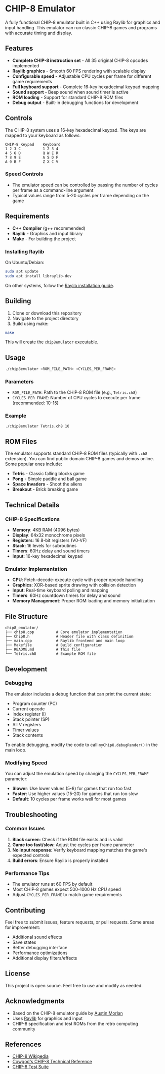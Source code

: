 # CHIP-8 Emulator

A fully functional CHIP-8 emulator built in C++ using Raylib for graphics and input handling. This emulator can run classic CHIP-8 games and programs with accurate timing and display.

## Features

- **Complete CHIP-8 instruction set** - All 35 original CHIP-8 opcodes implemented
- **Raylib graphics** - Smooth 60 FPS rendering with scalable display
- **Configurable speed** - Adjustable CPU cycles per frame for different game requirements
- **Full keyboard support** - Complete 16-key hexadecimal keypad mapping
- **Sound support** - Beep sound when sound timer is active
- **ROM loading** - Support for standard CHIP-8 ROM files
- **Debug output** - Built-in debugging functions for development

## Controls

The CHIP-8 system uses a 16-key hexadecimal keypad. The keys are mapped to your keyboard as follows:

```
CHIP-8 Keypad    Keyboard
1 2 3 C          1 2 3 4
4 5 6 D          Q W E R
7 8 9 E          A S D F
A 0 B F          Z X C V
```

### Speed Controls
- The emulator speed can be controlled by passing the number of cycles per frame as a command-line argument
- Typical values range from 5-20 cycles per frame depending on the game

## Requirements

- **C++ Compiler** (g++ recommended)
- **Raylib** - Graphics and input library
- **Make** - For building the project

### Installing Raylib

On Ubuntu/Debian:
```bash
sudo apt update
sudo apt install libraylib-dev
```

On other systems, follow the [Raylib installation guide](https://github.com/raysan5/raylib#build-and-installation).

## Building

1. Clone or download this repository
2. Navigate to the project directory
3. Build using make:

```bash
make
```

This will create the `chip8emulator` executable.

## Usage

```bash
./chip8emulator <ROM_FILE_PATH> <CYCLES_PER_FRAME>
```

### Parameters

- `ROM_FILE_PATH`: Path to the CHIP-8 ROM file (e.g., `Tetris.ch8`)
- `CYCLES_PER_FRAME`: Number of CPU cycles to execute per frame (recommended: 10-15)

### Example

```bash
./chip8emulator Tetris.ch8 10
```

## ROM Files

The emulator supports standard CHIP-8 ROM files (typically with `.ch8` extension). You can find public domain CHIP-8 games and demos online. Some popular ones include:

- **Tetris** - Classic falling blocks game
- **Pong** - Simple paddle and ball game  
- **Space Invaders** - Shoot the aliens
- **Breakout** - Brick breaking game

## Technical Details

### CHIP-8 Specifications

- **Memory**: 4KB RAM (4096 bytes)
- **Display**: 64x32 monochrome pixels
- **Registers**: 16 8-bit registers (V0-VF)
- **Stack**: 16 levels for subroutines
- **Timers**: 60Hz delay and sound timers
- **Input**: 16-key hexadecimal keypad

### Emulator Implementation

- **CPU**: Fetch-decode-execute cycle with proper opcode handling
- **Graphics**: XOR-based sprite drawing with collision detection
- **Input**: Real-time keyboard polling and mapping
- **Timers**: 60Hz countdown timers for delay and sound
- **Memory Management**: Proper ROM loading and memory initialization

## File Structure

```
chip8_emulator/
├── chip8.cpp          # Core emulator implementation
├── Chip8.h            # Header file with class definition
├── main.cpp           # Raylib frontend and main loop
├── Makefile           # Build configuration
├── README.md          # This file
└── Tetris.ch8         # Example ROM file
```

## Development

### Debugging

The emulator includes a debug function that can print the current state:
- Program counter (PC)
- Current opcode
- Index register (I)
- Stack pointer (SP)
- All V registers
- Timer values
- Stack contents

To enable debugging, modify the code to call `myChip8.debugRender()` in the main loop.

### Modifying Speed

You can adjust the emulation speed by changing the `CYCLES_PER_FRAME` parameter:
- **Slower**: Use lower values (5-8) for games that run too fast
- **Faster**: Use higher values (15-20) for games that run too slow
- **Default**: 10 cycles per frame works well for most games

## Troubleshooting

### Common Issues

1. **Black screen**: Check if the ROM file exists and is valid
2. **Game too fast/slow**: Adjust the cycles per frame parameter
3. **No input response**: Verify keyboard mapping matches the game's expected controls
4. **Build errors**: Ensure Raylib is properly installed

### Performance Tips

- The emulator runs at 60 FPS by default
- Most CHIP-8 games expect 500-1000 Hz CPU speed
- Adjust `CYCLES_PER_FRAME` to match game requirements

## Contributing

Feel free to submit issues, feature requests, or pull requests. Some areas for improvement:

- Additional sound effects
- Save states
- Better debugging interface
- Performance optimizations
- Additional display filters/effects

## License

This project is open source. Feel free to use and modify as needed.

## Acknowledgments

- Based on the CHIP-8 emulator guide by [Austin Morlan](https://austinmorlan.com/posts/chip8_emulator/)
- Uses [Raylib](https://www.raylib.com/) for graphics and input
- CHIP-8 specification and test ROMs from the retro computing community

## References

- [CHIP-8 Wikipedia](https://en.wikipedia.org/wiki/CHIP-8)
- [Cowgod's CHIP-8 Technical Reference](http://devernay.free.fr/hacks/chip8/C8TECH10.HTM)
- [CHIP-8 Test Suite](https://github.com/Timendus/chip8-test-suite)
